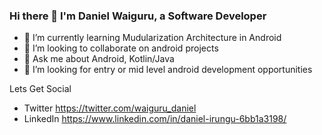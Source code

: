 ### Hi there 👋 I'm Daniel Waiguru, a Software Developer 

- 🌱 I’m currently learning Mudularization Architecture in Android
- 👯 I’m looking to collaborate on android projects
- 💬 Ask me about Android, Kotlin/Java
- 🤔 I’m looking for entry or mid level android development opportunities

Lets Get Social
- Twitter https://twitter.com/waiguru_daniel
- LinkedIn https://www.linkedin.com/in/daniel-irungu-6bb1a3198/
<!--
**DanielWaiguru91/DanielWaiguru91** is a ✨ _special_ ✨ repository because its `README.md` (this file) appears on your GitHub profile.

Here are some ideas to get you started:

- 🔭 I’m currently working on ...
- 🌱 I’m currently learning Mudularization Architecture in Android
- 👯 I’m looking to collaborate on android 
- 🤔 I’m looking for help with ...
- 💬 Ask me about ...
- 📫 How to reach me: ...
- 😄 Pronouns: ...
- ⚡ Fun fact: ...
-->
